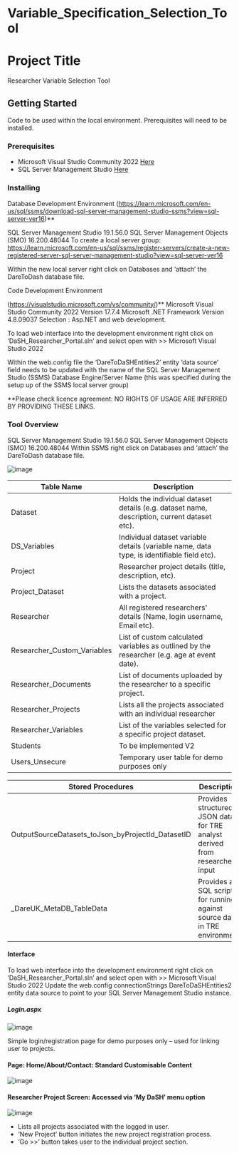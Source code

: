 # Variable_Specification_Selection_Tool

# Project Title
Researcher Variable Selection Tool






## Getting Started

Code to be used within the local environment.  Prerequisites will need to be installed.

### Prerequisites

- Microsoft Visual Studio Community 2022 <a href="https://visualstudio.microsoft.com/vs/community/"> Here</a>
- SQL Server Management Studio <a href="https://learn.microsoft.com/en-us/sql/ssms/download-sql-server-management-studio-ssms?view=sql-server-ver16"> Here</a>


### Installing


Database Development Environment
(https://learn.microsoft.com/en-us/sql/ssms/download-sql-server-management-studio-ssms?view=sql-server-ver16)**

SQL Server Management Studio                                   19.1.56.0
SQL Server Management Objects (SMO)                            16.200.48044
To create a local server group:
https://learn.microsoft.com/en-us/sql/ssms/register-servers/create-a-new-registered-server-sql-server-management-studio?view=sql-server-ver16

Within the new local server right click on Databases and ‘attach’ the DareToDash database file.


Code Development Environment 

(https://visualstudio.microsoft.com/vs/community/)**
 Microsoft Visual Studio Community 2022 Version                17.7.4 
Microsoft .NET Framework Version                               4.8.09037 
Selection : Asp.NET and web development. 

To load web interface into the development environment right click on ‘DaSH_Researcher_Portal.sln’ and select open with >> Microsoft Visual Studio 2022 

Within the web.config file the <connectionStrings> ‘DareToDaSHEntities2’ entity ‘data source’ field needs to be updated with the name of the SQL Server Management Studio (SSMS) Database Engine/Server Name (this was specified during the setup up of the SSMS local server group) 

<add name="DareToDaSHEntities2" connectionString="metadata=res://*/EntityFramework.DareModel.csdl|res://*/EntityFramework.DareModel.ssdl|res://*/EntityFramework.DareModel.msl;provider=System.Data.SqlClient;provider connection string=&quot;data source= Database_Engine/Server_Name_GOES_HERE;initial catalog=DareToDaSH;integrated security=True;MultipleActiveResultSets=True;App=EntityFramework&quot;" providerName="System.Data.EntityClient" />


**Please check licence agreement: NO RIGHTS OF USAGE ARE INFERRED BY PROVIDING THESE LINKS. 

### Tool Overview

SQL Server Management Studio						19.1.56.0
SQL Server Management Objects (SMO)					16.200.48044
Within SSMS right click on Databases and ‘attach’ the DareToDash database file.

![image](https://github.com/user-attachments/assets/8dbb608e-cf49-4ad3-83d4-2a671ccc73e8)

Table Name | Description 
--- | --- 
Dataset |	Holds the individual dataset details (e.g. dataset name, description, current dataset etc).
DS_Variables|		Individual dataset variable details (variable name, data type, is identifiable field etc).
Project|	Researcher project details (title, description, etc).
Project_Dataset|	Lists the datasets associated with a project.
Researcher| 	All registered researchers’ details (Name, login username, Email etc).
Researcher_Custom_Variables|	List of custom calculated variables as outlined by the researcher (e.g. age at event date).
Researcher_Documents|	List of documents uploaded by the researcher to a specific project.
Researcher_Projects|	Lists all the projects associated with an individual researcher
Researcher_Variables|	List of the variables selected for a specific project dataset.
Students|	To be implemented V2
Users_Unsecure|	Temporary user table for demo purposes only

Stored Procedures | Description 
--- | --- 
OutputSourceDatasets_toJson_byProjectId_DatasetID | Provides structured JSON data for TRE analyst derived from researcher input
_DareUK_MetaDB_TableData |	Provides a SQL script for running against source data in TRE environment


#### Interface 

To load web interface into the development environment right click on ‘DaSH_Researcher_Portal.sln’ and select  open with >> Microsoft Visual Studio 2022 
Update the web.config  connectionStrings  DareToDaSHEntities2 entity data source to point to your SQL Server Management Studio instance.

##### Login.aspx

![image](https://github.com/user-attachments/assets/9fe76133-52a5-423c-86f9-1fe7d50ed985)


Simple login/registration page for demo purposes only – used for linking user to projects.

#### Page: Home/About/Contact: Standard Customisable Content

![image](https://github.com/user-attachments/assets/618065ee-04d2-4ff1-af70-67fd3eb5998b)

#### Researcher Project Screen: Accessed via ‘My DaSH’ menu option

![image](https://github.com/user-attachments/assets/9ea75600-f695-48ce-bb09-69e9d5f0762f)

*	Lists all projects associated with the logged in user.
*	‘New Project’ button initiates the new project registration process.
*	‘Go >>’ button takes user to the individual project section.




